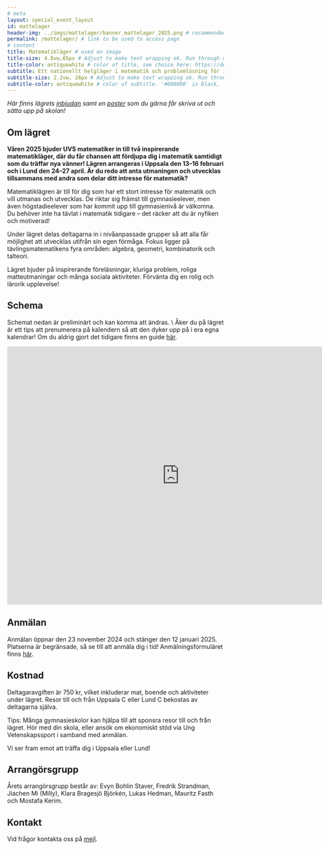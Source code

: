 ```yaml
---
# meta
layout: special_event_layout
id: mattelager
header-img: ../imgs/mattelager/banner_mattelager_2025.png # recommended dimensions: 2732x668px but other aspect ratios should also be fine.
permalink: /mattelager/ # link to be used to access page
# content
title: Matematikläger # used on image
title-size: 4.8vw,65px # Adjust to make text wrapping ok. Run through min(), e.g.: min(7vw,30px)
title-color: antiquewhite # color of title, see choice here: https://developer.mozilla.org/en-US/docs/Web/CSS/named-color
subtitle: Ett nationellt helgläger i matematik och problemlösning för intresserade gymnasieungdomar!
subtitle-size: 2.2vw, 26px # Adjust to make text wrapping ok. Run through min(), e.g.: min(7vw,30px)
subtitle-color: antiquewhite # color of subtitle. '#000000' is black, '#ffffff' is white (hex also work)
---
```


_Här finns lägrets [inbjudan](/assets/event_invites/20241123_inbjudan_mattelager.pdf) samt en [poster](/imgs/mattelager/mattelager_poster.png) som du gärna får skriva ut och sätta upp på skolan!_

## Om lägret

**Våren 2025 bjuder UVS matematiker in till två inspirerande matematikläger, där du får chansen att fördjupa dig i matematik samtidigt som du träffar nya vänner! Lägren arrangeras i Uppsala den 13–16 februari och i Lund den 24–27 april. Är du redo att anta utmaningen och utvecklas tillsammans med andra som delar ditt intresse för matematik?**

Matematiklägren är till för dig som har ett stort intresse för matematik och vill utmanas och utvecklas. De riktar sig främst till gymnasieelever, men även högstadieelever som har kommit upp till gymnasienivå är välkomna. Du behöver inte ha tävlat i matematik tidigare – det räcker att du är nyfiken och motiverad!

Under lägret delas deltagarna in i nivåanpassade grupper så att alla får möjlighet att utvecklas utifrån sin egen förmåga. Fokus ligger på tävlingsmatematikens fyra områden: algebra, geometri, kombinatorik och talteori.

Lägret bjuder på inspirerande föreläsningar, kluriga problem, roliga matteutmaningar och många sociala aktiviteter. Förvänta dig en rolig och lärorik upplevelse!

## Schema
Schemat nedan är preliminärt och kan komma att ändras. \\
Åker du på lägret är ett tips att prenumerera på kalendern så att den dyker upp på i era egna kalendrar! Om du aldrig gjort det tidigare finns en guide [här](https://support.google.com/calendar/answer/37100?hl=sv&co=GENIE.Platform%3DDesktop&oco=1). 

<iframe src="https://calendar.google.com/calendar/embed?src=c_3f6b20714c9561a21a53194012d4dc4ec1ab57d1b48396159a710060a7228005%40group.calendar.google.com&ctz=Europe%2FBerlin" style="border: 0" width="800" height="600" frameborder="0" scrolling="no"></iframe>

## Anmälan

Anmälan öppnar den 23 november 2024 och stänger den 12 januari 2025. Platserna är begränsade, så se till att anmäla dig i tid! Anmälningsformuläret finns [här](https://forms.gle/QFJGKJ6rLnYPZq9v5).

## Kostnad

Deltagaravgiften är 750 kr, vilket inkluderar mat, boende och aktiviteter under lägret. Resor till och från Uppsala C eller Lund C bekostas av deltagarna själva.

Tips: Många gymnasieskolor kan hjälpa till att sponsra resor till och från lägret. Hör med din skola, eller ansök om ekonomiskt stöd via Ung Vetenskapssport i samband med anmälan.

Vi ser fram emot att träffa dig i Uppsala eller Lund!

## Arrangörsgrupp

Årets arrangörsgrupp består av: Evyn Bohlin Staver, Fredrik Strandman, Jiachen Mi (Milly), Klara Bragesjö Björkén, Lukas Hedman, Mauritz Fasth och Mostafa Kerim.

## Kontakt

Vid frågor kontakta oss på [mejl](mailto:mattelager@ungvetenskapssport.se).



<!--

## Anmälan 2023
Fysik- och astronomiläger 2023 har sett 140 deltagande gymnasieelever från hela Sverige. Nya upplagor kommer under 2024!

Mer information finns i [inbjudan.](/imgs/fa-lager/FA_läger_2023_inbjudan.pdf)
En poster som du gärna får skriva ut och sätta upp på skolan hittar du [här!](/imgs/fa-lager/fysikläger-poster23.png)


Anmälan till Fysik- och astronomiläger 2023 stänger den ~~*23 augusti 2023*~~ förlängt till *1 oktober* (Göteborg) eller så fort alla platser är fyllda. Anmälan görs genom att fylla i [detta formulär](https://forms.gle/1FSMV1jQnHD5ypkbA).

*Uppsala den 28/9-1/10*  (genomfört)

*Göteborg den 9/11-12/11* (genomfört)

**I höst är det dags för andra upplagan av Sveriges största fysik- och astronomiläger** med fokus på träning inför tävlingar som Wallenbergs Fysikpris och Astronomiolympiaden! I år har vi två läger: ett i Uppsala och ett i Göteborg. Kanske blir du Sveriges nästa representant i den Internationella Fysikolympiaden eller Astronomiolympiaden?

Lägret riktar sig till intresserade och ambitiösa gymnasieelever, främst de som går naturvetenskaps- eller teknikprogrammet, och inga förkunskaper utöver ett stort intresse och att ha påbörjat en första gymnasiekurs i fysik eller motsvarande förväntas. I programmet ingår bland annat föreläsningar, laborationer, räkneövningar, lektionspass och mycket sociala aktiviteter!

Förvänta dig att lära dig mer om allt ifrån stjärnors livscykler till Lagrangemekanik, elektromagnetism och kvantfysik! Dessutom kommer vi att bjuda på gästföreläsningar från professorer i teoretisk fysik och medarbetare på European Space Agency!

Deltagaravgiften är i år 700 kr. I anmälningsavgiften ingår mat, boende och samtliga resor under programmets gång. Deltagare ansvarar själva för resa till och från staden där lägret hålls.
_Tips: gymnasieskolor kan ofta sponsra deltagaravgiften, så hör med din skola! I annat fall är det möjligt att söka finansiellt stöd från Ung Vetenskapssport tack vare stöd från Beijerstiftelsen. Se ansökningsformuläret för mer information._


Vid frågor kontakta [fa-lager@ungvetenskapssport.se](mailto:fa-lager@ungvetenskapssport.se)

*2023 års arrangörsgrupp består av: Erik Bryland, Benjamin Verbeek, Antoni Kowalik, Lovisa Diding, Isak Fleig, Quynh Anh Tran och Jiachen Mi.*


### Schema 2023
Schemat nedan är preliminärt och kan komma att ändras.

<iframe src="https://calendar.google.com/calendar/embed?height=600&wkst=2&bgcolor=%23ffffff&ctz=Europe%2FBerlin&mode=WEEK&src=Y180YjNkYmEzZGUwMDgyNjVkZWFlNWRmOTQyYzUzN2Q1OTY1NDM2ZmQ3OTEzNDdjMmE0YmI3NjY3NWIyNWMwOTA1QGdyb3VwLmNhbGVuZGFyLmdvb2dsZS5jb20&color=%239E69AF" style="border:solid 1px #777" width="800" height="600" frameborder="0" scrolling="no"></iframe>

## Mer om lägret
Fysik- och astronomiläger grundades år 2022 och det första lägret gick av stapeln i september 2022 på Chalmers i Göteborg. Lägret är ett träningsläger för gymnasieelever som är intresserade av fysik och astronomi och målet är att erbjuda utmaningar utöver vad gymnasieskolan kan erbjuda. Det finns ett särskilt fokus på att lägga grunden för vidare möjligheter, till exempel deltagade i tävlingar som Wallenbergs fysikpris och Astronomiolympiaden. Lägret anordnas normalt en torsdag till söndag i en svensk universitetsstad. Tidigare har 70 deltagare och cirka 20 ledare deltagit på lägret, boende har skett gemensamt på hotell och logi samt alla måltider ingår normalt i deltagaravgiften.

Lägret arrangeras av ideellt engagerade inom UVS Fysiker och UVS Astronomer, och är ett av flera läger som arrangeras inom förbundet Ung Vetenskapssport. Lägret drivs helt ideellt och utan vinstintresse.


## Sponsorer och samarbetspartners
Lägret arrangeras helt och hållet ideellt av engagerade ungdomar. För att kunna hålla nere deltagaravgiften och låta så många som möjligt delta på våra läger är vi beroende av sponsorer och samarbetspartners. Vi är väldigt tacksamma för allt stöd vi får. Om du eller ditt företag är intresserade av att sponsra eller samarbeta med oss, kontakta oss gärna på [fa-lager@ungvetenskapssport.se](mailto:fa-lager+spons@ungvetenskapssport.se)

Ett stort tack till våra sponsorer och samarbetspartners:

[<img src="/imgs/fa-lager/sponsors/tage-swahn.png" style="width: 100%; position: relative; left: 0px; max-width: 400px;">]()
[<img src="/imgs/fa-lager/sponsors/sfs.png" style="width: 100%; position: relative; left: 0px; max-width: 350px;">](https://www.fysikersamfundet.se/)
[<img src="/imgs/fa-lager/sponsors/beijerstiftelsen.png" style="width: 100%; position: relative; left: 0px; max-width: 350px;">](https://beijerstiftelsen.se/)
[<img src="/imgs/fa-lager/sponsors/uu.png" style="width: 100%; position: relative; left: 0px; max-width: 300px;">](https://physics.uu.se/)
[<img src="/imgs/fa-lager/sponsors/1024px-ESA_logo.png" style="width: 50%; position: relative; left: 0px; max-width: 300px; Padding: 50px;">](https://www.esa.int/) -->
